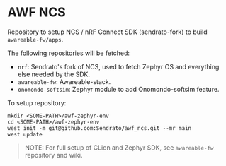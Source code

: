 #  AWF NCS

Repository to setup NCS / nRF Connect SDK (sendrato-fork) to build `awareable-fw/apps`.

The following repositories will be fetched:
- `nrf`: Sendrato's fork of NCS, used to fetch Zephyr OS and everything else needed by the SDK.
- `awareable-fw`: Awareable-stack.
- `onomondo-softsim`: Zephyr module to add Onomondo-softsim feature.

To setup repository:

```
mkdir <SOME-PATH>/awf-zephyr-env
cd <SOME-PATH>/awf-zephyr-env
west init -m git@github.com:Sendrato/awf_ncs.git --mr main
west update
```

> NOTE: For full setup of CLion and Zephyr SDK, see `awareable-fw` repository and wiki.

